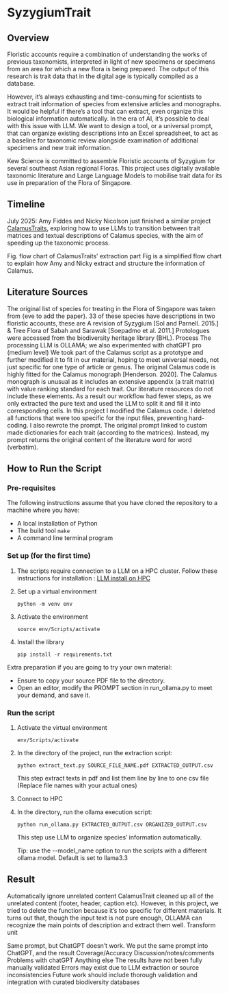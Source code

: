 # SyzygiumTrait

## Overview
Floristic accounts require a combination of understanding the works of previous taxonomists, interpreted in light of new specimens or specimens from an area for which a new flora is being prepared. The output of this research is trait data that in the digital age is typically compiled as a database. 

However, it’s always exhausting and time-consuming for scientists to extract trait information of species from extensive articles and monographs. It would be helpful if there’s a tool that can extract, even organize this biological information automatically. 
In the era of AI, it’s possible to deal with this issue with LLM. We want to design a tool, or a universal prompt, that can organize existing descriptions into an Excel spreadsheet, to act as a baseline for taxonomic review alongside examination of additional specimens and new trait information. 

Kew Science is committed to assemble Floristic accounts of Syzygium for several southeast Asian regional Floras. This project uses digitally available taxonomic literature and Large Language Models to mobilise trait data for its use in preparation of the Flora of Singapore.

## Timeline
July 2025: Amy Fiddes and Nicky Nicolson just finished a similar project [CalamusTraits](https://github.com/KewBridge/CalamusTraits), exploring how to use LLMs to transition between trait matrices and textual descriptions of Calamus species, with the aim of speeding up the taxonomic process. 

Fig. flow chart of CalamusTraits’ extraction part
Fig is a simplified flow chart to explain how Amy and Nicky extract and structure the information of Calamus. 

## Literature Sources
The original list of species for treating in the Flora of Singapore was taken from {eve to add the paper}. 33 of these species have descriptions in two floristic accounts, these are A revision of Syzygium [Sol and Parnell. 2015.] & Tree Flora of Sabah and Sarawak [Soepadmo et al. 2011.] Protologues were accessed from the biodiversity heritage library (BHL). 
Process
The processing LLM is OLLAMA; we also experimented with chatGPT pro (medium level)
We took part of the Calamus script as a prototype and further modified it to fit in our material, hoping to meet universal needs, not just specific for one type of article or genus. The original Calamus code is highly fitted for the Calamus monograph [Henderson. 2020]. The Calamus monograph is unusual as it includes an extensive appendix (a trait matrix) with value ranking standard for each trait. Our literature resources do not include these elements. As a result our workflow had fewer steps, as we only extracted the pure text and used the LLM to split it and fill it into corresponding cells. 
In this project I modified the Calamus code. I deleted all functions that were too specific for the input files, preventing hard-coding. I also rewrote the prompt. The original prompt linked to custom made dictionaries for each trait (according to the matrices). Instead, my prompt returns the original content of the literature word for word (verbatim). 

## How to Run the Script

### Pre-requisites
The following instructions assume that you have cloned the repository to a machine where you have:

* A local installation of Python
* The build tool `make`
* A command line terminal program

### Set up (for the first time)
1. The scripts require connection to a LLM on a HPC cluster. Follow these instructions for installation : [LLM install on HPC](https://github.com/WFO-ID-pilots/.github/blob/main/docs/LLM-install-on-HPC.md)

2. Set up a virtual environment
   ```
   python -m venv env
   ```   
3. Activate the environment
   ```
   source env/Scripts/activate
   ```
4. Install the library
   ```
   pip install -r requirements.txt
   ```

Extra preparation if you are going to try your own material:
* Ensure to copy your source PDF file to the directory.
* Open an editor, modify the PROMPT section in run_ollama.py to meet your demand, and save it.

### Run the script
1. Activate the virtual environment
   ```
   env/Scripts/activate
   ```
2. In the directory of the project, run the extraction script:
   ```
   python extract_text.py SOURCE_FILE_NAME.pdf EXTRACTED_OUTPUT.csv
   ```
   This step extract texts in pdf and list them line by line to one csv file
   (Replace file names with your actual ones)
   
4. Connect to HPC 
5. In the directory, run the ollama execution script:
   ```
   python run_ollama.py EXTRACTED_OUTPUT.csv ORGANIZED_OUTPUT.csv
   ```
   This step use LLM to organize species’ information automatically.

   Tip: use the --model_name option to run the scripts with a different ollama model. Default is set to llama3.3

## Result
Automatically ignore unrelated content
CalamusTrait cleaned up all of the unrelated content (footer, header, caption etc). However, in this project, we tried to delete the function because it’s too specific for different materials. 
It turns out that, though the input text is not pure enough, OLLAMA can recognize the main points of description and extract them well.
Transform unit

Same prompt, but ChatGPT doesn’t work.
We put the same prompt into ChatGPT, and the result 
Coverage/Accuracy
Discussion/notes/comments
Problems with chatGPT
Anything else
The results have not been fully manually validated
Errors may exist due to LLM extraction or source inconsistencies
Future work should include thorough validation and integration with curated biodiversity databases
